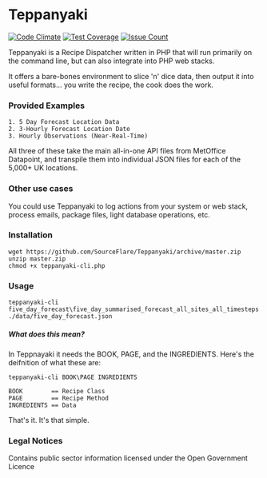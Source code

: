 # Teppanyaki

[![Code Climate](https://codeclimate.com/github/SourceFlare/Teppanyaki/badges/gpa.svg?s=3423432)](https://codeclimate.com/github/SourceFlare/Teppanyaki) [![Test Coverage](https://codeclimate.com/github/SourceFlare/Teppanyaki/badges/coverage.svg)](https://codeclimate.com/github/SourceFlare/Teppanyaki/coverage) [![Issue Count](https://codeclimate.com/github/SourceFlare/Teppanyaki/badges/issue_count.svg)](https://codeclimate.com/github/SourceFlare/Teppanyaki)

Teppanyaki is a Recipe Dispatcher written in PHP that will run primarily on the command line, but can also integrate into PHP web stacks.

It offers a bare-bones environment to slice 'n' dice data, then output it into useful formats... you write the recipe, the cook does the work.

### Provided Examples

    1. 5 Day Forecast Location Data
    2. 3-Hourly Forecast Location Date
    3. Hourly Observations (Near-Real-Time)

All three of these take the main all-in-one API files from MetOffice Datapoint, and transpile them into individual JSON files for each of the 5,000+ UK locations.

### Other use cases
You could use Teppanyaki to log actions from your system or web stack, process emails, package files, light database operations, etc.

### Installation

    wget https://github.com/SourceFlare/Teppanyaki/archive/master.zip
    unzip master.zip
    chmod +x teppanyaki-cli.php

### Usage

    teppanyaki-cli five_day_forecast\five_day_summarised_forecast_all_sites_all_timesteps ./data/five_day_forecast.json

##### What does this mean?
In Teppnayaki it needs the BOOK, PAGE, and the INGREDIENTS. Here's the deifnition of what these are:

    teppanyaki-cli BOOK\PAGE INGREDIENTS

    BOOK        == Recipe Class
    PAGE        == Recipe Method
    INGREDIENTS == Data

That's it. It's that simple.


### Legal Notices

Contains public sector information licensed under the Open Government Licence
